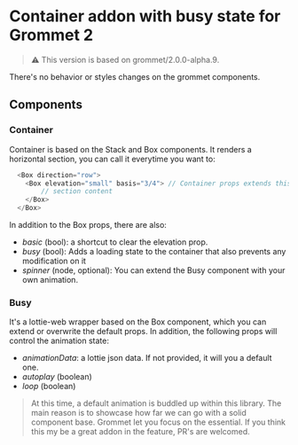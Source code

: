 # Container addon with busy state for Grommet 2

> ⚠️ This version is based on grommet/2.0.0-alpha.9.

There's no behavior or styles changes on the grommet components.

## Components

### Container
Container is based on the Stack and Box components. It renders a horizontal section, you can call it everytime you want to:

```javascript
  <Box direction="row">
    <Box elevation="small" basis="3/4"> // Container props extends this Box only
        // section content
    </Box>
  </Box>
```

In addition to the Box props, there are also:

- *basic* (bool): a shortcut to clear the elevation prop.
- *busy* (bool): Adds a loading state to the container that also prevents any modification on it
- *spinner* (node, optional): You can extend the Busy component with your own animation.


### Busy
It's a lottie-web wrapper based on the Box component, which you can extend or overwrite the default props. In addition, the following props will control the animation state:

- *animationData*: a lottie json data. If not provided, it will you a default one.
- *autoplay* (boolean)
- *loop* (boolean)


> At this time, a default animation is buddled up within this library. The main reason is to showcase how far we can go with a solid component base. Grommet let you focus on the essential. If you think this my be a great addon in the feature, PR's are welcomed.
